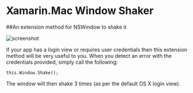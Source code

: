 Xamarin.Mac Window Shaker
==========

##An extension method for NSWindow to shake it

![screenshot](http://i0.wp.com/micjames.co.uk/wp-content/uploads/2014/01/Screen-Shot-2014-01-08-at-12.06.52.jpg)

If your app has a login view or requires user credentials then this extension method will be very useful to you. When you detect an error with the credentials provided, simply call the following: 

```
this.Window.Shake();
```

The window will then shake 3 times (as per the default OS X login view). 